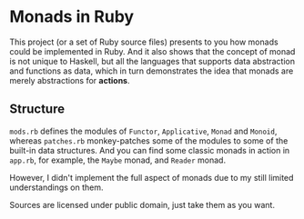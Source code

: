 
Monads in Ruby
====

This project (or a set of Ruby source files) presents to you how monads could be
implemented in Ruby. And it also shows that the concept of monad is not unique
to Haskell, but all the languages that supports data abstraction and functions
as data, which in turn demonstrates the idea that monads are merely abstractions
for **actions**.

Structure
----

`mods.rb` defines the modules of `Functor`, `Applicative`, `Monad` and
`Monoid`, whereas `patches.rb` monkey-patches some of the modules to some of
the built-in data structures. And you can find some classic monads in action in
 `app.rb`, for example, the `Maybe` monad, and `Reader` monad.

However, I didn't implement the full aspect of monads due to my still limited
understandings on them.

Sources are licensed under public domain, just take them as you want.
